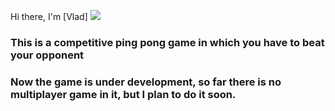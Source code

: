 Hi there, I'm [Vlad] ![](https://github.com/blackcater/blackcater/raw/main/images/Hi.gif) 
### This is a competitive ping pong game in which you have to beat your opponent
### Now the game is under development, so far there is no multiplayer game in it, but I plan to do it soon.

